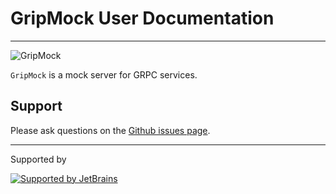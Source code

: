 # GripMock User Documentation

---

![GripMock](https://github.com/bavix/gripmock/assets/5111255/6417d7c5-0250-4d00-a1c0-24c592e3c812)

`GripMock` is a mock server for GRPC services.

## Support

Please ask questions on the [Github issues page](https://github.com/bavix/gripmock/issues).

---
Supported by

[![Supported by JetBrains](https://cdn.rawgit.com/bavix/development-through/46475b4b/jetbrains.svg)](https://www.jetbrains.com/)